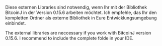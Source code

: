 Diese externen Libraries sind notwendig, wenn Ihr mit der Bibliothek BitcoinJ in der Version 0.15.6 arbeiten möchtet. Ich empfehle, das Ihr den kompletten Ordner als externe Bibliothek in Eure Entwicklungsumgebung einbindet.



The external libraries are neccessary if you work with BitcoinJ version 0.15.6. I recommend to include the complete folde in your IDE.
